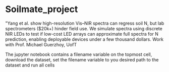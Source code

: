 # Soilmate_project
"Yang et al. show high-resolution Vis–NIR spectra can regress soil N, but lab spectrometers ($20k+) hinder field use. We simulate spectra using discrete NIR LEDs to test if low-cost LED arrays can approximate full spectra for N prediction, enabling deployable devices under a few thousand dollars. Work with Prof. Michael Guerzhoy, UofT

The jupyter notebook contains a filename variable on the topmost cell, download the dataset, set the filename variable to you desired path to the dataset and run all cells
